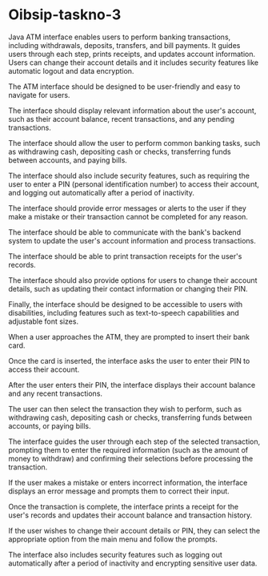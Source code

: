 # Oibsip-taskno-3
Java ATM interface enables users to perform banking transactions, including withdrawals, deposits, transfers, and bill payments. It guides users through each step, prints receipts, and updates account information. Users can change their account details and it includes security features like automatic logout and data encryption.


The ATM interface should be designed to be user-friendly and easy to navigate for users.

The interface should display relevant information about the user's account, such as their account balance, recent transactions, and any pending transactions.

The interface should allow the user to perform common banking tasks, such as withdrawing cash, depositing cash or checks, transferring funds between accounts, and paying bills.

The interface should also include security features, such as requiring the user to enter a PIN (personal identification number) to access their account, and logging out automatically after a period of inactivity.

The interface should provide error messages or alerts to the user if they make a mistake or their transaction cannot be completed for any reason.

The interface should be able to communicate with the bank's backend system to update the user's account information and process transactions.

The interface should be able to print transaction receipts for the user's records.

The interface should also provide options for users to change their account details, such as updating their contact information or changing their PIN.

Finally, the interface should be designed to be accessible to users with disabilities, including features such as text-to-speech capabilities and adjustable font sizes.

When a user approaches the ATM, they are prompted to insert their bank card.

Once the card is inserted, the interface asks the user to enter their PIN to access their account.

After the user enters their PIN, the interface displays their account balance and any recent transactions.

The user can then select the transaction they wish to perform, such as withdrawing cash, depositing cash or checks, transferring funds between accounts, or paying bills.

The interface guides the user through each step of the selected transaction, prompting them to enter the required information (such as the amount of money to withdraw) and confirming their selections before processing the transaction.

If the user makes a mistake or enters incorrect information, the interface displays an error message and prompts them to correct their input.

Once the transaction is complete, the interface prints a receipt for the user's records and updates their account balance and transaction history.

If the user wishes to change their account details or PIN, they can select the appropriate option from the main menu and follow the prompts.

The interface also includes security features such as logging out automatically after a period of inactivity and encrypting sensitive user data.
